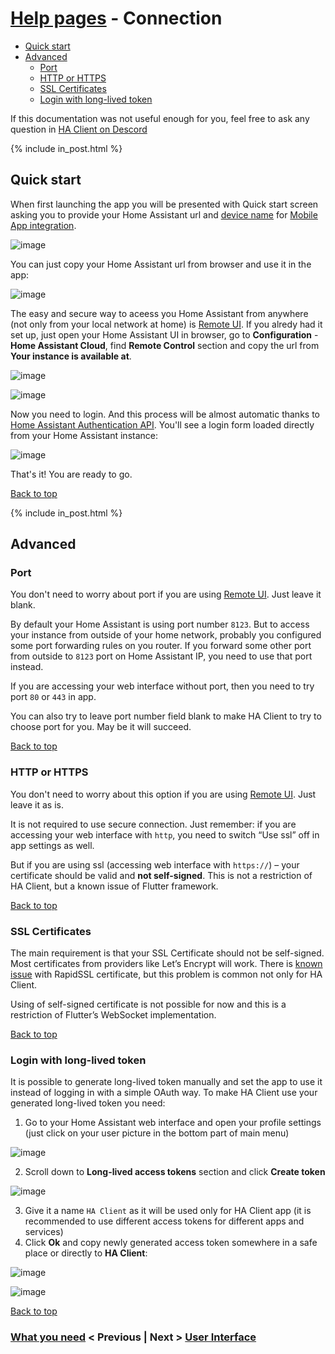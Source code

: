 # [Help pages](/help) - Connection

- [Quick start](#quick-start)
- [Advanced](#advanced)
  - [Port](#port)
  - [HTTP or HTTPS](#http-or-https)
  - [SSL Certificates](#ssl-certificates)
  - [Login with long-lived token](#login-with-long-lived-token)

If this documentation was not useful enough for you, feel free to ask any question in [HA Client on Descord](https://discord.gg/u9vq7QE)

{% include in_post.html %}

## Quick start
When first launching the app you will be presented with Quick start screen asking you to provide your Home Assistant url and [device name](/help/mobile_app_integration#device-name) for [Mobile App integration](/help/mobile_app_integration).

![image](/help/images/connection010.png)

You can just copy your Home Assistant url from browser and use it in the app:

![image](/help/images/connection011.png)

The easy and secure way to aceess you Home Assistant from anywhere (not only from your local network at home) is [Remote UI](https://www.nabucasa.com/config/remote/). If you alredy had it set up, just open your Home Assistant UI in browser, go to **Configuration** - **Home Assistant Cloud**, find **Remote Control** section and copy the url from **Your instance is available at**.

![image](/help/images/connection001.png)

![image](/help/images/connection002.png)

Now you need to login. And this process will be almost automatic thanks to [Home Assistant Authentication API](https://developers.home-assistant.io/docs/en/auth_api.html). You'll see a login form loaded directly from your Home Assistant instance:

![image](/help/images/connection006.png)

That's it! You are ready to go.

[Back to top](#help-pages---connection)

{% include in_post.html %}

## Advanced
### Port
You don't need to worry about port if you are using [Remote UI](https://www.nabucasa.com/config/remote/). Just leave it blank.

By default your Home Assistant is using port number `8123`. But to access your instance from outside of your home network, probably you configured some port forwarding rules on you router. If you forward some other port from outside to `8123` port on Home Assistant IP, you need to use that port instead.

If you are accessing your web interface without port, then you need to try port `80` or `443` in app.

You can also try to leave port number field blank to make HA Client to try to choose port for you. May be it will succeed.

[Back to top](#help-pages---connection)
### HTTP or HTTPS
You don't need to worry about this option if you are using [Remote UI](https://www.nabucasa.com/config/remote/). Just leave it as is.

It is not required to use secure connection. Just remember: if you are accessing your web interface with `http`, you need to switch “Use ssl” off in app settings as well.

But if you are using ssl (accessing web interface with `https://`) – your certificate should be valid and **not self-signed**. This is not a restriction of HA Client, but a known issue of Flutter framework.

[Back to top](#help-pages---connection)
### SSL Certificates
The main requirement is that your SSL Certificate should not be self-signed. Most certificates from providers like Let’s Encrypt will work. There is [known issue](https://github.com/estevez-dev/ha_client_pub/issues/24) with RapidSSL certificate, but this problem is common not only for HA Client.

Using of self-signed certificate is not possible for now and this is a restriction of Flutter’s WebSocket implementation.

[Back to top](#help-pages---connection)

### Login with long-lived token
It is possible to generate long-lived token manually and set the app to use it instead of logging in with a simple OAuth way.
To make HA Client use your generated long-lived token you need:
1. Go to your Home Assistant web interface and open your profile settings (just click on your user picture in the bottom part of main menu)

  ![image](/help/images/connection007.png)
 
2. Scroll down to **Long-lived access tokens** section and click **Create token**

  ![image](/help/images/connection008.png)

3. Give it a name `HA Client` as it will be used only for HA Client app (it is recommended to use different access tokens for different apps and services)
4. Click **Ok** and copy newly generated access token somewhere in a safe place or directly to **HA Client**:
  
  ![image](/help/images/connection009.png)

  ![image](/help/images/connection012.png)

[Back to top](#help-pages---connection)



### [What you need](/help/what_you_need) < Previous | Next > [User Interface](/help/user_interface)
